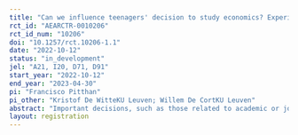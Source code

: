 ```yaml
---
title: "Can we influence teenagers' decision to study economics? Experimental evidence on stereotypes, self-efficacy and academic choice."
rct_id: "AEARCTR-0010206"
rct_id_num: "10206"
doi: "10.1257/rct.10206-1.1"
date: "2022-10-12"
status: "in_development"
jel: "A21, I20, D71, D91"
start_year: "2022-10-12"
end_year: "2023-04-30"
pi: "Francisco Pitthan"
pi_other: "Kristof De WitteKU Leuven; Willem De CortKU Leuven"
abstract: "Important decisions, such as those related to academic or job choices, can have a huge impact in people’s life. Although the evidence on social choice theory is substantial, the causal evidence using an economics framework is still insufficient. In this paper we propose a causal framework to analyse the impact of self-efficacy, outcome expectation and social image on the decision of high school students to study economics in university. For this, we propose a randomized controlled trial with two interventions, one focused on improving economic literacy of students and a second one focused on changing stereotypes often associated with economists. To analyse our framework, causal mediation analysis and heterogeneity analysis will be used. As secondary outcome, we want to verify the effect of the treatment among different political preferences, gender, and socio-economic status."
layout: registration
---
```


